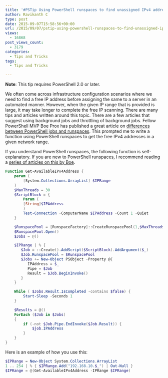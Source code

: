 ```yaml
---
title: '#PSTip Using PowerShell runspaces to find unassigned IPv4 addresses'
author: Ravikanth C
type: post
date: 2015-09-07T15:58:56+00:00
url: /2015/09/07/pstip-using-powershell-runspaces-to-find-unassigned-ipv4-addresses/
views:
  - 16868
post_views_count:
  - 3179
categories:
  - Tips and Tricks
tags:
  - Tips and Tricks

---
```

**Note**: This tip requires PowerShell 2.0 or later.

We often come across infrastructure configuration scenarios where we need to find a free IP address before assigning the same to a server in an automated manner. However, when the given IP range that is provided is large, it may take longer to complete the free IP scanning. There are many tips and articles written around this topic. There are a few articles that suggest using background jobs and throttling of background jobs. Fellow PowerShell MVP Boe Prox has published a great article on [differences between PowerShell jobs and runspaces][1]. This prompted me to write a function using PowerShell runspaces to get the free IPv4 addresses in a given network range.

If you understand PowerShell runspaces, the following function is self-explanatory. If you are new to PowerShell runspaces, I recommend reading a [series of articles on this by Boe][2].




```powershell
Function Get-AvailableIPv4Address {
    param (
        [System.Collections.ArrayList] $IPRange
    )
    $MaxThreads = 30
    $ScriptBlock = {
        Param (
        [String]$IPAddress
        )
        Test-Connection -ComputerName $IPAddress -Count 1 -Quiet
    }

    $RunspacePool = [RunspaceFactory]::CreateRunspacePool(1,$MaxThreads)
    $RunspacePool.Open()
    $Jobs = @()

    $IPRange | % {
       $Job = ::Create().AddScript($ScriptBlock).AddArgument($_)
       $Job.RunspacePool = $RunspacePool
       $Jobs += New-Object PSObject -Property @{
          IPAddress = $_
          Pipe = $Job
          Result = $Job.BeginInvoke()
       }
    }

    While ( $Jobs.Result.IsCompleted -contains $false) {
        Start-Sleep -Seconds 1
    }

    $Results = @()
    ForEach ($Job in $Jobs)
    {
        if (-not $Job.Pipe.EndInvoke($Job.Result)) {
            $job.IPAddress
        }
    }
}
```

Here is an example of how you use this: 

```powershell
$IPRange = New-Object System.Collections.ArrayList
1 .. 254 | % { $IPRange.Add("192.168.10.$_") | Out-Null }
$IPRange = @(Get-AvailableIPv4Address -IPRange $IPRange)
```

[1]: http://learn-powershell.net/2012/05/13/using-background-runspaces-instead-of-psjobs-for-better-performance/
[2]: http://learn-powershell.net/tag/runspace/